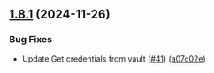 ## [1.8.1](https://github.com/arpanrec/home-lab/compare/1.8.0...1.8.1) (2024-11-26)


### Bug Fixes

* Update Get credentials from vault ([#41](https://github.com/arpanrec/home-lab/issues/41)) ([a07c02e](https://github.com/arpanrec/home-lab/commit/a07c02e450588046e2ae4eba008b4c660dcdc547))
